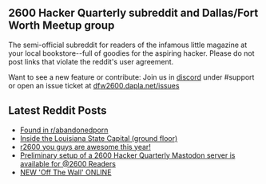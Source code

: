 ## 2600 Hacker Quarterly subreddit and Dallas/Fort Worth Meetup group
The semi-official subreddit for readers of the infamous little magazine at your local bookstore--full of goodies for the aspiring hacker. Please do not post links that violate the reddit's user agreement.

Want to see a new feature or contribute: 
Join us in [discord](https://dfw2600.dapla.net/chat) under #support or open an issue ticket at [dfw2600.dapla.net/issues](https://dfw2600.dapla.net/issues)

## Latest Reddit Posts
<!-- BLOG-POST-LIST:START -->
- [Found in r/abandonedporn](https://www.reddit.com/r/2600/comments/zix9f2/found_in_rabandonedporn/)
- [Inside the Louisiana State Capital (ground floor)](https://www.reddit.com/r/2600/comments/zhh2ez/inside_the_louisiana_state_capital_ground_floor/)
- [r2600 you guys are awesome this year!](https://www.reddit.com/r/2600/comments/zhdciu/r2600_you_guys_are_awesome_this_year/)
- [Preliminary setup of a 2600 Hacker Quarterly Mastodon server is available for @2600 Readers](https://www.reddit.com/r/2600/comments/zetywf/preliminary_setup_of_a_2600_hacker_quarterly/)
- [NEW 'Off The Wall' ONLINE](https://2600.com/wall/06-12-2022)
<!-- BLOG-POST-LIST:END -->
